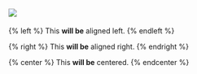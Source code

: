# ![](http://res.cloudinary.com/tesseract/image/upload/c_scale,h_206/v1507448079/logo-tesseract-completo-preto.png)

{% left %} This **will be** aligned left. {% endleft %}

{% right %} This **will be** aligned right. {% endright %}

{% center %} This **will be** centered. {% endcenter %}